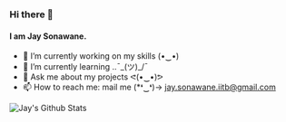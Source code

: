 ### Hi there 👋

<!--
**jayson-310801/jayson-310801** is a ✨ _special_ ✨ repository because its `README.md` (this file) appears on your GitHub profile.
- 😄 Pronouns: ...
- ⚡ Fun fact: ...
<img src="https://github-readme-stats.vercel.app/api?username=jayson-310801&&show_icons=trueicon_color=bb2acf&text_color=ffffff&bg_color=242424%22%20width=%22100%"/>
<img src="https://github-readme-stats.vercel.app/api?username=jayson-310801&&show_icons=trueicon_color=007fff&text_color=ffffff&bg_color=1B1E23" width="90%"/>

-->
#### I am Jay Sonawane.
- 🔭 I’m currently working on my skills (•‿•)  
- 🌱 I’m currently learning ..¯\_(ツ)_/¯    
- 💬 Ask me about my projects   ᕙ(•‿•)ᕗ  
- 📫 How to reach me: mail me    (*❛‿❛)→ jay.sonawane.iitb@gmail.com    


![Jay's Github Stats](https://github-readme-stats.vercel.app/api?username=jayson-310801&show_icons=true&theme=dark)
